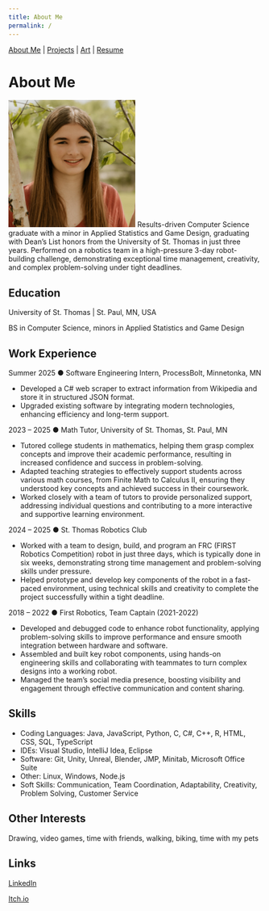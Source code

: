 ```yaml
---
title: About Me
permalink: /
---
```


[About Me](/index.md/) | [Projects](/Projects.md/) | [Art](/Art.md/) | [Resume](/Resume.md/)
# About Me
<img src="assets/portrait.jpg" alt="Portrait Image" width="50%" height="auto">
Results-driven Computer Science graduate with a minor in Applied Statistics
and Game Design, graduating with Dean’s List honors from the University of St. Thomas in just three
years. Performed on a robotics team in a high-pressure 3-day robot-building challenge,
demonstrating exceptional time management, creativity, and complex problem-solving under tight
deadlines.

## Education
University of St. Thomas | St. Paul, MN, USA

BS in Computer Science, minors in Applied Statistics and Game Design 

## Work Experience
Summer 2025 ●  Software Engineering Intern, ProcessBolt, Minnetonka, MN
- Developed a C# web scraper to extract information from Wikipedia and store it in structured JSON format.
- Upgraded existing software by integrating modern technologies, enhancing efficiency and long-term support.

2023 – 2025 ● Math Tutor, University of St. Thomas, St. Paul, MN
- Tutored college students in mathematics, helping them grasp complex concepts and improve
their academic performance, resulting in increased confidence and success in
problem-solving.
- Adapted teaching strategies to effectively support students across various math courses, from
Finite Math to Calculus II, ensuring they understood key concepts and achieved success in
their coursework.
- Worked closely with a team of tutors to provide personalized support, addressing individual
questions and contributing to a more interactive and supportive learning environment.

2024 – 2025 ● St. Thomas Robotics Club
- Worked with a team to design, build, and program an FRC (FIRST Robotics Competition)
robot in just three days, which is typically done in six weeks, demonstrating strong time
management and problem-solving skills under pressure.
- Helped prototype and develop key components of the robot in a fast-paced environment, using
technical skills and creativity to complete the project successfully within a tight deadline.

2018 – 2022 ● First Robotics, Team Captain (2021-2022)
- Developed and debugged code to enhance robot functionality, applying problem-solving skills
to improve performance and ensure smooth integration between hardware and software.
- Assembled and built key robot components, using hands-on engineering skills and
collaborating with teammates to turn complex designs into a working robot.
- Managed the team’s social media presence, boosting visibility and engagement through
effective communication and content sharing.

## Skills 
- Coding Languages: Java, JavaScript, Python, C, C#, C++, R, HTML, CSS, SQL, TypeScript
- IDEs: Visual Studio, IntelliJ Idea, Eclipse
- Software: Git, Unity, Unreal, Blender, JMP, Minitab, Microsoft Office Suite
- Other: Linux, Windows, Node.js
- Soft Skills: Communication, Team Coordination, Adaptability, Creativity, Problem Solving, Customer Service

## Other Interests
Drawing, video games, time with friends, walking, biking, time with my pets

## Links 
[LinkedIn](https://www.linkedin.com/in/tiyler-gratz-181b39303/)

[Itch.io](https://tiylergratz.itch.io/)
